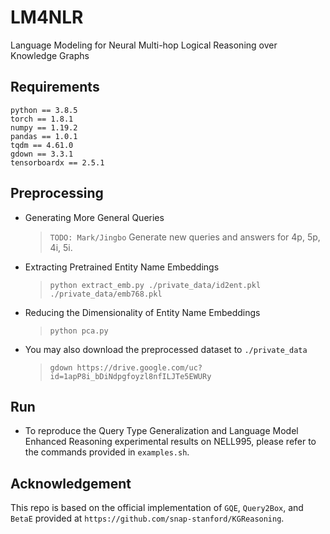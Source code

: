 # LM4NLR
Language Modeling for Neural Multi-hop Logical Reasoning over Knowledge Graphs


## Requirements
    python == 3.8.5
    torch == 1.8.1
    numpy == 1.19.2
    pandas == 1.0.1
    tqdm == 4.61.0
    gdown == 3.3.1
    tensorboardx == 2.5.1


## Preprocessing

- Generating More General Queries
    > `TODO: Mark/Jingbo`  Generate new queries and answers for 4p, 5p, 4i, 5i. 

- Extracting Pretrained Entity Name Embeddings
    > `python extract_emb.py ./private_data/id2ent.pkl ./private_data/emb768.pkl`

- Reducing the Dimensionality of Entity Name Embeddings
    > `python pca.py`

- You may also download the preprocessed dataset to `./private_data`
    > `gdown https://drive.google.com/uc?id=1apP8i_bDiNdpgfoyzl8nfILJTe5EWURy`

## Run

- To reproduce the Query Type Generalization and Language Model Enhanced Reasoning experimental results on NELL995, please refer to the commands provided in `examples.sh`.

## Acknowledgement
This repo is based on the official implementation of `GQE`, `Query2Box`, and `BetaE` provided at `https://github.com/snap-stanford/KGReasoning`.
